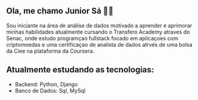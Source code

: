 ## Ola, me chamo Junior Sá 🤝🏿
  Sou iniciante na área de análise de dados motivado a aprender e aprimorar minhas habilidades
  atualmente cursando o Transfero Academy atraves do Senac, onde estudo programçao fullstack focado
  em aplicaçoes com criptomoedas e uma certificaçao de analista de dados atrvés de uma bolsa da
  Ciee na plataforma da Coursera.
  ## Atualmente estudando as tecnologias:
 * Backend: Python, Django
 * Banco de Dados: Sql, MySql
  
  
    
   
